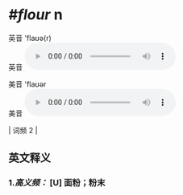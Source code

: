 # ***\#flour*** n
英音 'flaʊə(r)  
英音
<audio src="./media/flour-B.aac" controls="controls"></audio>

美音 'flaʊər  
美音
<audio src="./media/flour.aac" controls="controls"></audio>



| 词频 2 |  

英文释义
---
### 1.*高义频：* **[U] 面粉；粉末**  


